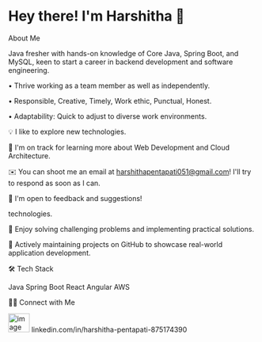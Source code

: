 # Hey there! I'm Harshitha 👋

About Me

Java fresher with hands-on knowledge of Core Java, Spring Boot, and MySQL, keen to start a career in backend development and software engineering.

•	Thrive working as a team member as well as independently.

•	Responsible, Creative, Timely, Work ethic, Punctual, Honest.

•	Adaptability: Quick to adjust to diverse work environments.


💡  I like to explore new technologies.

🌱  I'm on track for learning more about Web Development and Cloud Architecture.

✉️  You can shoot me an email at harshithapentapati051@gmail.com! I'll try to respond as soon as I can.

📄  I'm open to feedback and suggestions!

technologies.

🌟 Enjoy solving challenging problems and implementing practical solutions.

📂 Actively maintaining projects on GitHub to showcase real-world application development.


🛠  Tech Stack

Java
Spring Boot
React
Angular
AWS

🤝🏻  Connect with Me

<img width="43" height="38" alt="image" src="https://github.com/user-attachments/assets/a223b4c5-9732-46e4-a634-101f460fe06b" />
 linkedin.com/in/harshitha-pentapati-875174390
     
